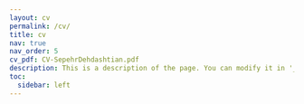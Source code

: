 ```yaml
---
layout: cv
permalink: /cv/
title: cv
nav: true
nav_order: 5
cv_pdf: CV-SepehrDehdashtian.pdf
description: This is a description of the page. You can modify it in '_pages/cv.md'. You can also change or remove the top pdf download button.
toc:
  sidebar: left
---
```

